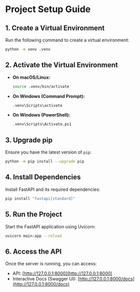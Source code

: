 # Project Setup Guide  

## 1. Create a Virtual Environment  
Run the following command to create a virtual environment:  
```sh
python -m venv .venv
```

## 2. Activate the Virtual Environment  
- **On macOS/Linux:**  
  ```sh
  source .venv/bin/activate
  ```
- **On Windows (Command Prompt):**  
  ```sh
  .venv\Scripts\activate
  ```
- **On Windows (PowerShell):**  
  ```sh
  .venv\Scripts\Activate.ps1
  ```

## 3. Upgrade pip  
Ensure you have the latest version of `pip`:  
```sh
python -m pip install --upgrade pip
```

## 4. Install Dependencies  
Install FastAPI and its required dependencies:  
```sh
pip install "fastapi[standard]"
```

## 5. Run the Project  
Start the FastAPI application using Uvicorn:  
```sh
uvicorn main:app --reload
```

## 6. Access the API  
Once the server is running, you can access:  
- API: [http://127.0.0.1:8000](http://127.0.0.1:8000)  
- Interactive Docs (Swagger UI): [http://127.0.0.1:8000/docs](http://127.0.0.1:8000/docs)  
